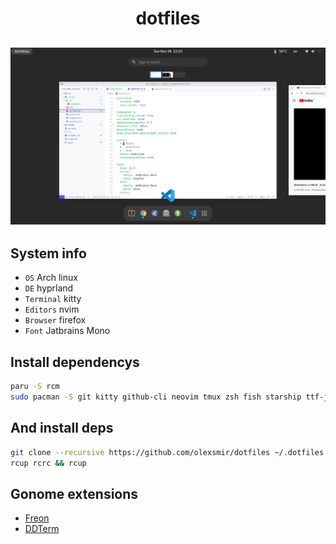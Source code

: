<h1 align="center">dotfiles</h1>

![System screenhot](./screen.png)
--------------------------------

## System info
- `OS` Arch linux
- `DE` hyprland
- `Terminal` kitty
- `Editors` nvim
- `Browser` firefox
- `Font` Jatbrains Mono

## Install dependencys
```bash
paru -S rcm
sudo pacman -S git kitty github-cli neovim tmux zsh fish starship ttf-jetbrains-mono
```

## And install deps
```bash
git clone --recursive https://github.com/olexsmir/dotfiles ~/.dotfiles
rcup rcrc && rcup
```

## Gonome extensions
- [Freon](https://extensions.gnome.org/extension/841/freon)
- [DDTerm](https://extensions.gnome.org/extension/3780/ddterm)

